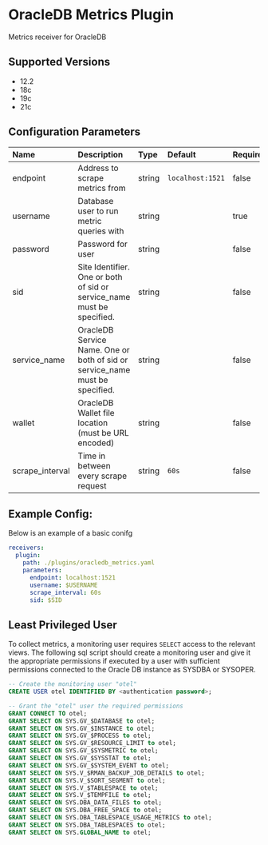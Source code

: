 # OracleDB Metrics Plugin

Metrics receiver for OracleDB

## Supported Versions

- 12.2
- 18c
- 19c
- 21c

## Configuration Parameters

| Name | Description | Type | Default | Required | Values |
|:-- |:-- |:-- |:-- |:-- |:-- |
| endpoint | Address to scrape metrics from | string | `localhost:1521` | false |  |
| username | Database user to run metric queries with | string |  | true |  |
| password | Password for user | string |  | false |  |
| sid | Site Identifier. One or both of sid or service_name must be specified. | string |  | false |  |
| service_name | OracleDB Service Name. One or both of sid or service_name must be specified. | string |  | false |  |
| wallet | OracleDB Wallet file location (must be URL encoded) | string |  | false |  |
| scrape_interval | Time in between every scrape request | string | `60s` | false |  |

## Example Config:

Below is an example of a basic conifg

```yaml
receivers:
  plugin:
    path: ./plugins/oracledb_metrics.yaml
    parameters:
      endpoint: localhost:1521
      username: $USERNAME
      scrape_interval: 60s 
      sid: $SID
```

## Least Privileged User

To collect metrics, a monitoring user requires `SELECT` access to the relevant views. The following sql
script should create a monitoring user and give it the appropriate permissions if executed by
a user with sufficient permissions connected to the Oracle DB instance as SYSDBA or SYSOPER.

```sql
-- Create the monitoring user "otel"
CREATE USER otel IDENTIFIED BY <authentication password>;

-- Grant the "otel" user the required permissions
GRANT CONNECT TO otel;
GRANT SELECT ON SYS.GV_$DATABASE to otel;
GRANT SELECT ON SYS.GV_$INSTANCE to otel;
GRANT SELECT ON SYS.GV_$PROCESS to otel;
GRANT SELECT ON SYS.GV_$RESOURCE_LIMIT to otel;
GRANT SELECT ON SYS.GV_$SYSMETRIC to otel;
GRANT SELECT ON SYS.GV_$SYSSTAT to otel;
GRANT SELECT ON SYS.GV_$SYSTEM_EVENT to otel;
GRANT SELECT ON SYS.V_$RMAN_BACKUP_JOB_DETAILS to otel;
GRANT SELECT ON SYS.V_$SORT_SEGMENT to otel;
GRANT SELECT ON SYS.V_$TABLESPACE to otel;
GRANT SELECT ON SYS.V_$TEMPFILE to otel;
GRANT SELECT ON SYS.DBA_DATA_FILES to otel;
GRANT SELECT ON SYS.DBA_FREE_SPACE to otel;
GRANT SELECT ON SYS.DBA_TABLESPACE_USAGE_METRICS to otel;
GRANT SELECT ON SYS.DBA_TABLESPACES to otel;
GRANT SELECT ON SYS.GLOBAL_NAME to otel;
```

